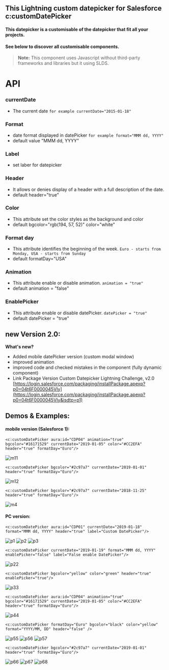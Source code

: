 
## This Lightning custom datepicker for Salesforce c:customDatePicker

#### This datepicker is a customisable of the datepicker that fit all your projects. 
#### See below to discover all customisable components.

> **Note:** This component uses Javascript without third-party frameworks and libraries but it using SLDS.


# API
   
### currentDate
 - The current date
`for example currentDate="2015-01-18"`

        
###  Format
 - date format displayed in datePicker
`for example format="MMM dd, YYYY"`
- default value "MMM dd, YYYY"

### Label
- set laber for datepicker

### Header
- It allows or denies display of a header with a full description of the date.
 - default header="true"

### Color
- This attribute set the color styles as the background and color
 - default bgcolor="rgb(194, 57, 52)" color="white"

###  Format day
- This attribute identifies the beginning of the week.
`Euro - starts from Monday, USA - starts from Sunday`
 - default formatDay="USA"

###  Animation
- This attribute enable or disable animation.
`animation = "true"`
 - default animation = "false"

###  EnablePicker
- This attribute enable or disable datePicker.
`datePicker = "true"`
 - default datePicker = "true"

## new Version 2.0:
 **What's new?** 

 - Added mobile datePicker version (custom modal window)
 - improved animation 
 - improved code and checked mistakes in the component (fully dynamic component)
 - Link Package Version Custom Datepicker Lightning Challenge, v2.0 [https://login.salesforce.com/packaging/installPackage.apexp?p0=04t6F0000045VIy](https://login.salesforce.com/packaging/installPackage.apexp?p0=04t6F0000045VIy&isdtp=p1)

## Demos & Examples:
#### mobile version (Salesforce 1):
```
<c:customDatePicker aura:id="CDP04" animation="true" bgcolor="#16171529" currentDate="2019-01-05" color="#CC2EFA" header="true" formatDay="Euro"/>
```
![m11](https://user-images.githubusercontent.com/7148763/50774135-b78dbf00-12a3-11e9-8a70-72244898d4a5.png)
```
<c:customDatePicker bgcolor="#2c97a7" currentDate="2019-01-01"  header="true" formatDay="Euro"/>
```
![m12](https://user-images.githubusercontent.com/7148763/50774422-6c27e080-12a4-11e9-995b-cf62cdc6e6fd.png)
```
<c:customDatePicker bgcolor="#2c97a7" currentDate="2018-11-25"  header="true" formatDay="Euro"/>
```
![m4](https://user-images.githubusercontent.com/7148763/50774671-16076d00-12a5-11e9-927e-f08379bb1f26.png)

####  PC version:
```
<c:customDatePicker aura:id="CDP01" currentDate="2019-01-18" format="MMM dd, YYYY" header="true" label="Custom DatePicker"/>
```
![p1](https://user-images.githubusercontent.com/7148763/50774495-a4c7ba00-12a4-11e9-972e-5f96e1f1858d.png)
![p2](https://user-images.githubusercontent.com/7148763/50774496-a4c7ba00-12a4-11e9-8480-f572ea837bab.png)
![p3](https://user-images.githubusercontent.com/7148763/50774498-a5605080-12a4-11e9-8f6a-8850e841b131.png)
```
<c:customDatePicker currentDate="2019-01-19" format="MMM dd, YYYY"  enablePicker="false" label="False enable DatePicker"/>
```
![p22](https://user-images.githubusercontent.com/7148763/50774692-228bc580-12a5-11e9-9b8c-08b44d5967eb.png)
```
<c:customDatePicker bgcolor="yellow" color="green" header="true" enablePicker="true"/>
```
![p33](https://user-images.githubusercontent.com/7148763/50774706-2ae40080-12a5-11e9-9db2-4f0180d3ca80.png)
```
<c:customDatePicker aura:id="CDP04" animation="true" bgcolor="#16171529" currentDate="2019-01-05" color="#CC2EFA" header="true" formatDay="Euro"/>
```
![p44](https://user-images.githubusercontent.com/7148763/50774539-bd37d480-12a4-11e9-8b53-c227800f4206.png)
```
<c:customDatePicker formatDay="Euro" bgcolor="black" color="yellow" format="YYYY/MM, DD" header="false" />
```
![p55](https://user-images.githubusercontent.com/7148763/50774718-36cfc280-12a5-11e9-83f4-4edb80ceffb8.png)
![p56](https://user-images.githubusercontent.com/7148763/50774719-37685900-12a5-11e9-94d1-91d0b0706afc.png)
![p57](https://user-images.githubusercontent.com/7148763/50774720-37685900-12a5-11e9-9385-c2f5db8d80cf.png)
```
<c:customDatePicker bgcolor="#2c97a7" currentDate="2019-01-01"  header="true" formatDay="Euro"/>
```
![p66](https://user-images.githubusercontent.com/7148763/50774595-e5273800-12a4-11e9-8b62-6302bbd9efea.png)
![p67](https://user-images.githubusercontent.com/7148763/50774596-e5273800-12a4-11e9-90c0-7b508ba74989.png)
![p68](https://user-images.githubusercontent.com/7148763/50774594-e48ea180-12a4-11e9-9734-740165103a52.png)
